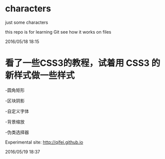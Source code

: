 ﻿# characters
just some characters

this repo is for learning Git
see how it works on files

2016/05/18 18:15

# 看了一些CSS3的教程，试着用 CSS3 的新样式做一些样式

-圆角矩形

-区块阴影

-自定义字体

-背景缩放

-伪类选择器

Experimental site: http://qifei.github.io

2016/05/19 18:37
